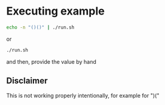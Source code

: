 # Executing example

```bash
echo -n "()()" | ./run.sh
```

or

```bash
./run.sh
```

and then, provide the value by hand

## Disclaimer

This is not working properly intentionally, for example for ")("
